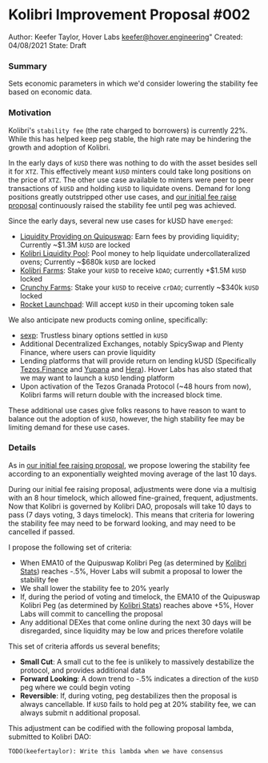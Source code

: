 # Kolibri Improvement Proposal #002

Author: Keefer Taylor, Hover Labs <keefer@hover.engineering>"
Created: 04/08/2021
State: Draft

### Summary

Sets economic parameters in which we'd consider lowering the stability fee based on economic data.

### Motivation

Kolibri's `stability fee` (the rate charged to borrowers) is currently 22%. While this has helped keep peg stable, the high rate may be hindering the growth and adoption of Kolibri. 

In the early days of `kUSD` there was nothing to do with the asset besides sell it for `XTZ`. This effectively meant `kUSD` minters could take long positions on the price of `XTZ`. The other use case available to minters were peer to peer transactions of `kUSD` and holding `kUSD` to liquidate ovens. Demand for long positions greatly outstripped other use cases, and [our initial fee raise proposal](https://forum.tezosagora.org/t/kolibri-governance-proposal-6-continuous-increase-of-the-stability-fee-to-reach-peg/2851) continuously raised the stability fee until peg was achieved. 

Since the early days, several new use cases for kUSD have `emerged`:
- [Liquidity Providing on Quipuswap](https://analytics.quipuswap.com/pairs/KT1K4EwTpbvYN9agJdjpyJm4ZZdhpUNKB3F6): Earn fees by providing liquidity; Currently ~$1.3M `kUSD` are locked
- [Kolibri Liquidity Pool](https://kolibri.finance/liquidity-pool): Pool money to help liquidate undercollateralized ovens; Currently ~$680k `kUSD` are locked
- [Kolibri Farms](https://kolibri.finance/farming): Stake your `kUSD` to receive `kDAO`; currently +$1.5M `kUSD` locked
- [Crunchy Farms](https://app.crunchy.network/#/farms): Stake your `kUSD` to receive `crDAO`; currently ~$340k `kUSD` locked
- [Rocket Launchpad](https://twitter.com/Rocketlaunchpd/status/1422394040839024641?s=20): Will accept `kUSD` in their upcoming token sale

We also anticipate new products coming online, specifically:
- [sexp](https://gitlab.com/smartcontractlabs/sexp-binary-options/-/blob/master/README.md): Trustless binary options settled in `kUSD`
- Additional Decentralized Exchanges, notably SpicySwap and Plenty Finance, where users can provie liquidity
- Lending platforms that will provide return on lending kUSD (Specifically [Tezos.Finance](https://tezos.finance/) and [Yupana](https://yupana.finance/) and [Hera](https://docs.heranetwork.co/#2-2-lending)). Hover Labs has also stated that we may want to launch a `kUSD` lending platform
- Upon activation of the Tezos Granada Protocol (~48 hours from now), Kolibri farms will return double with the increased block time. 

These additional use cases give folks reasons to have reason to want to balance out the adoption of `kUSD`, however, the high stability fee may be limiting demand for these use cases.

### Details

As in [our initial fee raising proposal](https://forum.tezosagora.org/t/kolibri-governance-proposal-6-continuous-increase-of-the-stability-fee-to-reach-peg/2851), we propose lowering the stability fee according to an exponentially weighted moving average of the last 10 days. 

During our initial fee raising proposal, adjustments were done via a multisig with an 8 hour timelock, which allowed fine-grained, frequent, adjustments. Now that Kolibri is governed by Kolibri DAO, proposals will take 10 days to pass (7 days voting, 3 days timelock). This means that criteria for lowering the stability fee may need to be forward looking, and may need to be cancelled if passed. 

I propose the following set of criteria:
- When EMA10 of the Quipuswap Kolibri Peg (as determined by [Kolibri Stats](https://p.datadoghq.com/sb/e72980047-41e546b0c453a72015620c4d8002646b?theme=dark&tile_size=xl&tpl_var_network=mainnet&from_ts=1627510220124&to_ts=1628115020124&live=true)) reaches -.5%, Hover Labs will submit a proposal to lower the stability fee
- We shall lower the stability fee to 20% yearly
- If, during the period of voting and timelock, the EMA10 of the Quipuswap Kolibri Peg (as determined by [Kolibri Stats](https://p.datadoghq.com/sb/e72980047-41e546b0c453a72015620c4d8002646b?theme=dark&tile_size=xl&tpl_var_network=mainnet&from_ts=1627510220124&to_ts=1628115020124&live=true)) reaches above +5%, Hover Labs will commit to cancelling the proposal
- Any additional DEXes that come online during the next 30 days will be disregarded, since liquidity may be low and prices therefore volatile

This set of criteria affords us several benefits;
- **Small Cut**: A small cut to the fee is unlikely to massively destabilize the protocol, and provides additional data
- **Forward Looking**: A down trend to -.5% indicates a direction of the `kUSD` peg where we could begin voting
- **Reversible**: If, during voting, peg destabilizes then the proposal is always cancellable. If `kUSD` fails to hold peg at 20% stability fee, we can always submit n additional proposal. 

This adjustment can be codified with the following proposal lambda, submitted to Kolibri DAO:
```
TODO(keefertaylor): Write this lambda when we have consensus
```
